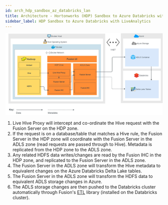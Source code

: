 ```yaml
---
id: arch_hdp_sandbox_az_databricks_lan
title: Architecture - Hortonworks (HDP) Sandbox to Azure Databricks with LiveAnalytics
sidebar_label: HDP Sandbox to Azure Databricks with LiveAnalytics
---
```


![Architecture: HDP Sandbox to Azure Databricks with LiveAnalytics](../../assets/arch_hdp_sandbox_az_databricks_lan.jpg)

1. Live Hive Proxy will intercept and co-ordinate the Hive request with the Fusion Server on the HDP zone.
1. If the request is on a database/table that matches a Hive rule, the Fusion Server in the HDP zone will coordinate with the Fusion Server in the ADLS zone (read requests are passed through to Hive). Metadata is replicated from the HDP zone to the ADLS zone.
1. Any related HDFS data writes/changes are read by the Fusion IHC in the HDP zone, and replicated to the Fusion Server in the ADLS zone.
1. The Fusion Server in the ADLS zone will transform the Hive metadata to equivalent changes on the Azure Databricks Delta Lake tables.
1. The Fusion Server in the ADLS zone will transform the HDFS data to equivalent ADLS storage changes in Azure.
1. The ADLS storage changes are then pushed to the Databricks cluster automatically through Fusion's [ETL](https://en.wikipedia.org/wiki/Extract,_transform,_load) library (installed on the Databricks cluster).
